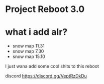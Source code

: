 # Project Reboot 3.0

# what i add alr?
- snow map 11.31
- snow map 7.30
- snow map 15.10


I just wana add some cool shits to this reboot

discord https://discord.gg/VeptRzDkDu

